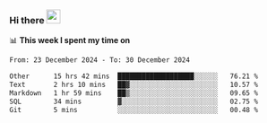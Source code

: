 ### Hi there <a href="https://www.gautamkrishnar.com/"><img src="https://media.giphy.com/media/hvRJCLFzcasrR4ia7z/giphy.gif" width="25px"></a>

📊 **This week I spent my time on**

<!--START_SECTION:waka-->

```txt
From: 23 December 2024 - To: 30 December 2024

Other      15 hrs 42 mins  ███████████████████░░░░░░   76.21 %
Text       2 hrs 10 mins   ██▓░░░░░░░░░░░░░░░░░░░░░░   10.57 %
Markdown   1 hr 59 mins    ██▒░░░░░░░░░░░░░░░░░░░░░░   09.65 %
SQL        34 mins         ▓░░░░░░░░░░░░░░░░░░░░░░░░   02.75 %
Git        5 mins          ░░░░░░░░░░░░░░░░░░░░░░░░░   00.48 %
```

<!--END_SECTION:waka-->
